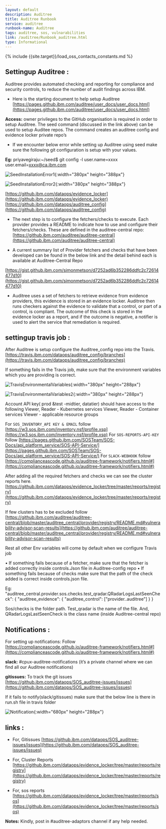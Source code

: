 ```yaml
---
layout: default
description: Auditree 
title: Auditree Runbook
service: auditree
runbook-name: Auditree
tags: auditree, sos, vulnarabilities
link: /auditree/Runbook_auditree.html
type: Informational
---
```


{% include {{site.target}}/load_oss_contacts_constants.md %}


## Settingup Auditree : 

Auditree provides automated checking and reporting for compliance and security controls, to reduce the number of audit findings across IBM.

- Here is the starting document to help setup Auditree [https://pages.github.ibm.com/auditree/user_docs/user_docs.html](https://pages.github.ibm.com/auditree/user_docs/user_docs.html)

**Access:** owner privileges to the GitHub organisation is required in order to setup Auditree.
The seed command (discussed in the link above) can be used to setup Auditee repos. The command creates an auditree config and evidence locker private repo’s 

- If we encounter below error while setting up Auditree using seed make sure the following git configuration is setup with your values. 

**Eg:** priyavegiraju:~/seed$ git config -l
user.name=xxxx
user.email=xxxx@ca.ibm.com

![SeedInstallationError1]({{site.baseurl}}/assets/images/SeedInstallationError1.png){:width="380px" height="388px"}

![SeedInstallationError2]({{site.baseurl}}/assets/images/SeedInstallationError2.png){:width="380px" height="388px"}

[https://github.ibm.com/dataops/evidence_locker](https://github.ibm.com/dataops/evidence_locker)
[https://github.ibm.com/dataops/auditree_config](https://github.ibm.com/dataops/auditree_config)

- The next step is to configure the fetchers/checks to execute. Each provider provides a README to indicate how to use and configure their fetchers/checks. These are defined in the auditree-central repo:[https://github.ibm.com/auditree/auditree-central](https://github.ibm.com/auditree/auditree-central)


- A current summary list of Provider fetchers and checks that have been developed can be found in the below link and the detail behind each is available at Auditree-Central Repo

[https://gist.github.ibm.com/simonmetson/d7252ad6b352286ddfc2c72614477d10](https://gist.github.ibm.com/simonmetson/d7252ad6b352286ddfc2c72614477d10)

- Auditree uses a set of fetchers to retrieve evidence from evidence providers, this evidence is stored in an evidence locker. Auditree then runs checkers against the evidence to validate that a control, or part of a control, is compliant. The outcome of this check is stored in the evidence locker as a report, and if the outcome is negative, a notifier is used to alert the service that remediation is required.

## settingup travis job :

After Auditree is setup configure the Auditree_config repo into the Travis. 
[https://travis.ibm.com/dataops/auditree_config/branches](https://travis.ibm.com/dataops/auditree_config/branches)

If something fails in the Travis job, make sure that the environment variables which you are providing is correct.

![TravisEnvironmentalVariables]({{site.baseurl}}/assets/images/TravisEnvironmentalVariables.png){:width="380px" height="288px"}

![TravisEnvironmentalVariables2]({{site.baseurl}}/assets/images/TravisEnvironmentalVariables2.png){:width="380px" height="288px"}


Account API key( prod &test -midtier, datatier) should have access to the following
Viewer, Reader - Kubernetes services
Viewer, Reader - Container services
Viewer - applicable resource groups


For `SOS_INVENTORY_API KEY & EMAIL` follow  [https://w3.sos.ibm.com/inventory.nsf/profile.xsp](https://w3.sos.ibm.com/inventory.nsf/profile.xsp)
For   `SOS-REPORTS-API-KEY` follow [https://pages.github.ibm.com/SOSTeam/SOS-Docs/api_platform_service/SOS-API-Service/](https://pages.github.ibm.com/SOSTeam/SOS-Docs/api_platform_service/SOS-API-Service/)
For `SLACK-WEBHOOK` follow [https://complianceascode.github.io/auditree-framework/notifiers.html#](https://complianceascode.github.io/auditree-framework/notifiers.html#)

After adding all the required fetchers and checks we can see the cluster reports here. 
[https://github.ibm.com/dataops/evidence_locker/tree/master/reports/registry](https://github.ibm.com/dataops/evidence_locker/tree/master/reports/registry)

If few clusters has to be excluded follow [https://github.ibm.com/auditree/auditree-central/blob/master/auditree_central/provider/registry/README.md#vulnerability-advisor-scan-results](https://github.ibm.com/auditree/auditree-central/blob/master/auditree_central/provider/registry/README.md#vulnerability-advisor-scan-results)

Rest all other Env variables will come by default when we configure Travis job 

•	If something fails because of a fetcher, make sure that the fetcher is added correctly inside controls.Json file in Auditree-config repo 
•	If something fails because of checks make sure that the path of the check added is correct inside controls.json file.

Eg: "auditree_central.provider.sos.checks.test_qradar.QRadarLogsLastSeenCheck": {
    "auditree_evidence": {
      "auditree_control": ["provider..auditree"]
    }
  }

Sos/checks is the folder path. Test_qradar is the name of the file. And, QRadarLogsLastSeenCheck is the class name (inside Auditree-central repo)

## Notifications :

For setting up notifications: Follow [https://complianceascode.github.io/auditree-framework/notifiers.html#](https://complianceascode.github.io/auditree-framework/notifiers.html#)


**slack:** #cpux-auditree-notifications (it’s a private channel where we can find all our Auditree notifications)

**gitissues:** To track the git issues [https://github.ibm.com/dataops/SOS_auditree-issues/issues](https://github.ibm.com/dataops/SOS_auditree-issues/issues)


If it fails to notify(slack/gitissues) make sure that the below line is there in run.sh file in travis folder 

![Notification]({{site.baseurl}}/assets/images/Notification.png){:width="680px" height="288px"}


## links :

- For, Gitissues [https://github.ibm.com/dataops/SOS_auditree-issues/issues](https://github.ibm.com/dataops/SOS_auditree-issues/issues)

- For, Cluster Reports [https://github.ibm.com/dataops/evidence_locker/tree/master/reports/registry](https://github.ibm.com/dataops/evidence_locker/tree/master/reports/registry)

- For, sos reports [https://github.ibm.com/dataops/evidence_locker/tree/master/reports/sos](https://github.ibm.com/dataops/evidence_locker/tree/master/reports/sos)


**Notes:** Kindly, post in #auditree-adaptors channel if any help needed. 































